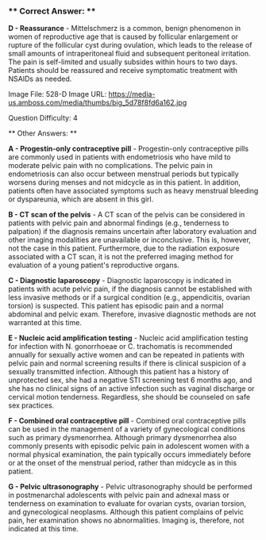 ### ** Correct Answer: **

**D - Reassurance** - Mittelschmerz is a common, benign phenomenon in women of reproductive age that is caused by follicular enlargement or rupture of the follicular cyst during ovulation, which leads to the release of small amounts of intraperitoneal fluid and subsequent peritoneal irritation. The pain is self-limited and usually subsides within hours to two days. Patients should be reassured and receive symptomatic treatment with NSAIDs as needed.

Image File: 528-D
Image URL: https://media-us.amboss.com/media/thumbs/big_5d78f8fd6a162.jpg

Question Difficulty: 4

** Other Answers: **

**A - Progestin-only contraceptive pill** - Progestin-only contraceptive pills are commonly used in patients with endometriosis who have mild to moderate pelvic pain with no complications. The pelvic pain in endometriosis can also occur between menstrual periods but typically worsens during menses and not midcycle as in this patient. In addition, patients often have associated symptoms such as heavy menstrual bleeding or dyspareunia, which are absent in this girl.

**B - CT scan of the pelvis** - A CT scan of the pelvis can be considered in patients with pelvic pain and abnormal findings (e.g., tenderness to palpation) if the diagnosis remains uncertain after laboratory evaluation and other imaging modalities are unavailable or inconclusive. This is, however, not the case in this patient. Furthermore, due to the radiation exposure associated with a CT scan, it is not the preferred imaging method for evaluation of a young patient's reproductive organs.

**C - Diagnostic laparoscopy** - Diagnostic laparoscopy is indicated in patients with acute pelvic pain, if the diagnosis cannot be established with less invasive methods or if a surgical condition (e.g., appendicitis, ovarian torsion) is suspected. This patient has episodic pain and a normal abdominal and pelvic exam. Therefore, invasive diagnostic methods are not warranted at this time.

**E - Nucleic acid amplification testing** - Nucleic acid amplification testing for infection with N. gonorrhoeae or C. trachomatis is recommended annually for sexually active women and can be repeated in patients with pelvic pain and normal screening results if there is clinical suspicion of a sexually transmitted infection. Although this patient has a history of unprotected sex, she had a negative STI screening test 6 months ago, and she has no clinical signs of an active infection such as vaginal discharge or cervical motion tenderness. Regardless, she should be counseled on safe sex practices.

**F - Combined oral contraceptive pill** - Combined oral contraceptive pills can be used in the management of a variety of gynecological conditions such as primary dysmenorrhea. Although primary dysmenorrhea also commonly presents with episodic pelvic pain in adolescent women with a normal physical examination, the pain typically occurs immediately before or at the onset of the menstrual period, rather than midcycle as in this patient.

**G - Pelvic ultrasonography** - Pelvic ultrasonography should be performed in postmenarchal adolescents with pelvic pain and adnexal mass or tenderness on examination to evaluate for ovarian cysts, ovarian torsion, and gynecological neoplasms. Although this patient complains of pelvic pain, her examination shows no abnormalities. Imaging is, therefore, not indicated at this time.

